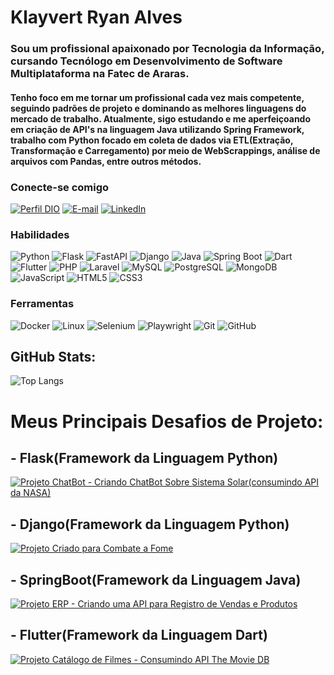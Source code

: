 # Klayvert Ryan Alves
### Sou um profissional apaixonado por Tecnologia da Informação, cursando Tecnólogo em Desenvolvimento de Software Multiplataforma na Fatec de Araras.

#### Tenho foco em me tornar um profissional cada vez mais competente, seguindo padrões de projeto e dominando as melhores linguagens do mercado de trabalho. Atualmente, sigo estudando e me aperfeiçoando em criação de API's na linguagem Java utilizando Spring Framework, trabalho com Python focado em coleta de dados via ETL(Extração, Transformação e Carregamento) por meio de WebScrappings, análise de arquivos com Pandas, entre outros métodos.

### Conecte-se comigo
[![Perfil DIO](https://img.shields.io/badge/-Meu%20Perfil%20na%20DIO-30A3DC?style=for-the-badge)](https://web.dio.me/users/klayvert_ryan16)
[![E-mail](https://img.shields.io/badge/-Email-000?style=for-the-badge&logo=microsoft-outlook&logoColor=E94D5F)](mailto:klayvert.ryan16@gmail.com)
[![LinkedIn](https://img.shields.io/badge/-LinkedIn-000?style=for-the-badge&logo=linkedin&logoColor=30A3DC)](https://www.linkedin.com/in/klayvert-alves-a21a31195)

### Habilidades
![Python](https://img.shields.io/badge/Python-000?style=for-the-badge&logo=python&logoColor=blue)
![Flask](https://img.shields.io/badge/Flask-000?style=for-the-badge&logo=flask&logoColor=grey)
![FastAPI](https://img.shields.io/badge/FastAPI-000?style=for-the-badge&logo=fastapi&logoColor=green)
![Django](https://img.shields.io/badge/Django-000?style=for-the-badge&logo=django&logoColor=green)
![Java](https://img.shields.io/badge/Java-000?style=for-the-badge&logo=openjdk&logoColor=white)
![Spring Boot](https://img.shields.io/badge/Spring%20Boot-000?style=for-the-badge&logo=spring&logoColor=green)
![Dart](https://img.shields.io/badge/Dart-000?style=for-the-badge&logo=dart&logoColor=blue)
![Flutter](https://img.shields.io/badge/Flutter-000?style=for-the-badge&logo=flutter&logoColor=blue)
![PHP](https://img.shields.io/badge/PHP-000?style=for-the-badge&logo=php&logoColor=purple)
![Laravel](https://img.shields.io/badge/Laravel-000?style=for-the-badge&logo=laravel&logoColor=orange)
![MySQL](https://img.shields.io/badge/MySQL-000?style=for-the-badge&logo=mysql&logoColor=30A3DC)
![PostgreSQL](https://img.shields.io/badge/Postgresql-000?style=for-the-badge&logo=postgresql&logoColor=30A3DC)
![MongoDB](https://img.shields.io/badge/MongoDB-000?style=for-the-badge&logo=mongodb&logoColor=green)
![JavaScript](https://img.shields.io/badge/JavaScript-000?style=for-the-badge&logo=javascript&logoColor=yellow)
![HTML5](https://img.shields.io/badge/HTML%205-000?style=for-the-badge&logo=html5&logoColor=red)
![CSS3](https://img.shields.io/badge/CSS%203-000?style=for-the-badge&logo=css3&logoColor=blue)

### Ferramentas
![Docker](https://img.shields.io/badge/Docker-000?style=for-the-badge&logo=docker&logoColor=30A3DC)
![Linux](https://img.shields.io/badge/Linux-000?style=for-the-badge&logo=linux&logoColor=white)
![Selenium](https://img.shields.io/badge/Selenium-000?style=for-the-badge&logo=selenium&logoColor=green)
![Playwright](https://img.shields.io/badge/Playwright-000?style=for-the-badge&logo=playwright&logoColor=green)
![Git](https://img.shields.io/badge/Git-000?style=for-the-badge&logo=git&logoColor=E94D5F)
![GitHub](https://img.shields.io/badge/GitHub-000?style=for-the-badge&logo=github&logoColor=white)

## GitHub Stats:
![Top Langs](https://github-readme-stats-git-masterrstaa-rickstaa.vercel.app/api/top-langs/?username=Klayvert2003&layout=compact&bg_color=000&border_color=30A3DC&title_color=ffffff&text_color=FFF)

# Meus Principais Desafios de Projeto:

## - Flask(Framework da Linguagem Python)
[![Projeto ChatBot - Criando ChatBot Sobre Sistema Solar(consumindo API da NASA)](https://github-readme-stats.vercel.app/api/pin/?username=Klayvert2003&repo=SolarSystemChatBot-API&bg_color=000&border_color=30A3DC&show_icons=true&icon_color=30A3DC&title_color=E94D5F&text_color=FFF)](https://github.com/Klayvert2003/SolarSystemChatBot-API)

## - Django(Framework da Linguagem Python)
[![Projeto Criado para Combate a Fome](https://github-readme-stats.vercel.app/api/pin/?username=Klayvert2003&repo=PI_3Semestre_2023&bg_color=000&border_color=30A3DC&show_icons=true&icon_color=30A3DC&title_color=E94D5F&text_color=FFF)](https://github.com/Klayvert2003/PI_3Semestre_2023)

## - SpringBoot(Framework da Linguagem Java)
[![Projeto ERP - Criando uma API para Registro de Vendas e Produtos](https://github-readme-stats.vercel.app/api/pin/?username=Klayvert2003&repo=Vendas-API-CursoJava&bg_color=000&border_color=30A3DC&show_icons=true&icon_color=30A3DC&title_color=E94D5F&text_color=FFF)](https://github.com/Klayvert2003/Vendas-API-CursoJava)

## - Flutter(Framework da Linguagem Dart)
[![Projeto Catálogo de Filmes - Consumindo API The Movie DB](https://github-readme-stats.vercel.app/api/pin/?username=Klayvert2003&repo=the_movie_db-flutter&bg_color=000&border_color=30A3DC&show_icons=true&icon_color=30A3DC&title_color=E94D5F&text_color=FFF)](https://github.com/Klayvert2003/the_movie_db-flutter)
